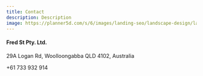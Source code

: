 ```yaml
---
title: Contact
description: Description
image: https://planner5d.com/s/6/images/landing-seo/landscape-design/landscape_design@2x.jpg
---
```


#### Fred St Pty. Ltd.

29A Logan Rd, Woolloongabba QLD 4102, Australia

+61 733 932 914
